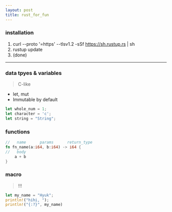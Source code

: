 ```yaml
---
layout: post
title: rust_for_fun 
---
```


### installation
1. curl --proto '=https' --tlsv1.2 -sSf https://sh.rustup.rs | sh
2. rustup update
3. (done)
---
### data tpyes & variables
  > C-like
- let, mut
- Immutable by default

```Rust
let whole_num = 1;
let character = 'c';
let string = "String";
```

### functions
```Rust
//   name      params      return_type
fn fn_name(a:i64, b:i64) -> i64 {
//   body
    a + b
}
```

### macro
>  !!! 

```Rust
let my_name = "Hyuk";
println!("hihi, ");
println!("{:?}", my_name)
```